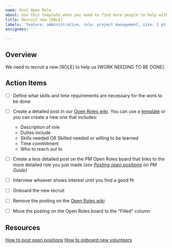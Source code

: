 ```yaml
---
name: Post Open Role
about: Use this template when you need to find more people to help with the project.
title: Recruit new [ROLE]
labels: 'feature: administrative, role: project management, size: 1 pt'
assignees: ''

---
```


## Overview
We need to recruit a new [ROLE] to help us [WORK NEEDING TO BE DONE].

## Action Items
- [ ] Define what skills and time requirements are necessary for the work to be done
- [ ] Create a detailed post in our [Open Roles wiki](https://github.com/hackforla/access-the-data/wiki/Open-Roles).  You can use a [template](https://github.com/hackforla/access-the-data/wiki/Project-Role-Descriptions) or you can create a new one that includes:
   - Description of role
   - Duties include
   - Skills needed OR Skilled needed or willing to be learned
   - Time commitment
   - Who to reach out to
- [ ] Create a less detailed post on the PM Open Roles board that links to the more detailed role you just made _(see [Posting open positions](https://github.com/hackforla/access-the-data/wiki/PM-Guide#142-posting-open-roles) on PM Guide)_
- [ ] Interview whoever shows interest until you find a good fit
- [ ] Onboard the new recruit
- [ ] Remove the posting on the [Open Roles wiki](https://github.com/hackforla/access-the-data/wiki/Open-Roles)
- [ ] Move the posting on the Open Roles board to the "Filled" column


## Resources
[How to post open positions](https://github.com/hackforla/access-the-data/wiki/PM-Guide#142-posting-open-roles)
[How to onboard new volunteers](https://github.com/hackforla/access-the-data/wiki/PM-Guide#141-onboardingoffboarding)
